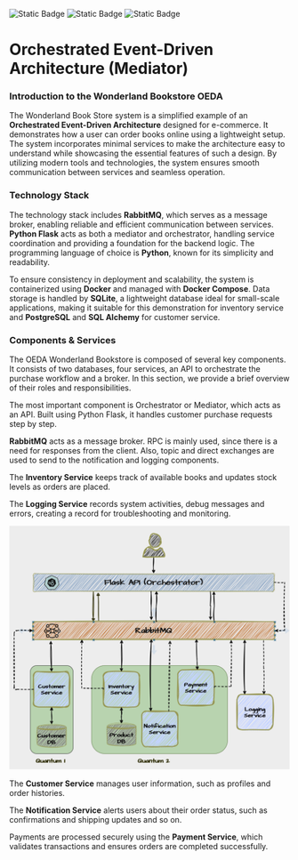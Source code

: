 ![Static Badge](https://img.shields.io/badge/Version-v1.3.0-brightgreen?style=flat) ![Static Badge](https://img.shields.io/badge/Python-v3.8-blue) ![Static Badge](https://img.shields.io/badge/Dockercompose-v3.5-blue)
# Orchestrated Event-Driven Architecture (Mediator)

### Introduction to the Wonderland Bookstore OEDA

The Wonderland Book Store system is a simplified example of an **Orchestrated Event-Driven Architecture** designed for e-commerce.
It demonstrates how a user can order books online using a lightweight setup. The system incorporates minimal services to make the architecture easy to understand while showcasing the essential features of such a design. By utilizing modern tools and technologies, the system ensures smooth communication between services and seamless operation.

### Technology Stack
The technology stack includes **RabbitMQ**, which serves as a message broker, enabling reliable and efficient communication between services. **Python Flask** acts as both a mediator and orchestrator, handling service coordination and providing a foundation for the backend logic. The programming language of choice is **Python**, known for its simplicity and readability.

To ensure consistency in deployment and scalability, the system is containerized using **Docker** and managed with **Docker Compose**.
Data storage is handled by **SQLite**, a lightweight database ideal for small-scale applications, making it suitable for this demonstration for inventory service and **PostgreSQL** and **SQL Alchemy** for customer service.

### Components & Services
The OEDA Wonderland Bookstore is composed of several key components. It consists of two databases, four services, an API to orchestrate the purchase workflow and a broker. In this section, we provide a brief overview of their roles and responsibilities.

The most important component is Orchestrator or Mediator, which acts as an API. Built using Python Flask, it handles customer purchase requests step by step.

**RabbitMQ** acts as a message broker. RPC is mainly used, since there is a need for responses from the client. Also, topic and direct exchanges are used to send to the notification and logging components.

The **Inventory Service** keeps track of available books and updates stock levels as orders are placed. 

The **Logging Service** records system activities, debug messages and errors, creating a record for troubleshooting and monitoring.

![Alt text](images/OEDA1.png?raw=true "Wonderland Book Store")

The **Customer Service** manages user information, such as profiles and order histories.

The **Notification Service** alerts users about their order status, such as confirmations and shipping updates and so on.

Payments are processed securely using the **Payment Service**, which validates transactions and ensures orders are completed successfully.
